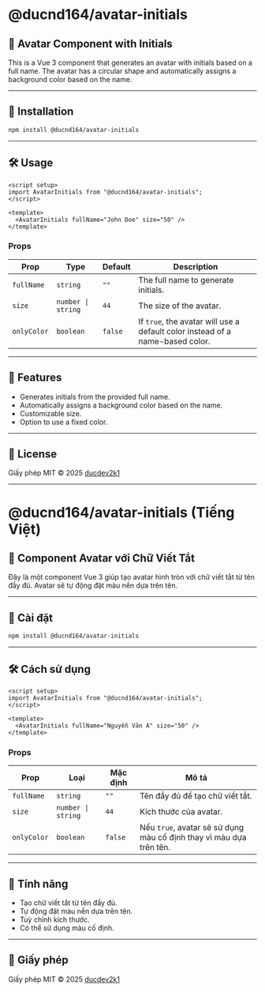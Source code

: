# @ducnd164/avatar-initials

## 🌟 Avatar Component with Initials

This is a Vue 3 component that generates an avatar with initials based on a full name. The avatar has a circular shape and automatically assigns a background color based on the name.

---

## 🚀 Installation

```sh
npm install @ducnd164/avatar-initials
```

---

## 🛠 Usage

```vue
<script setup>
import AvatarInitials from "@ducnd164/avatar-initials";
</script>

<template>
  <AvatarInitials fullName="John Doe" size="50" />
</template>
```

### Props

| Prop        | Type               | Default | Description                                                                   |
| ----------- | ------------------ | ------- | ----------------------------------------------------------------------------- |
| `fullName`  | `string`           | `""`    | The full name to generate initials.                                           |
| `size`      | `number \| string` | `44`    | The size of the avatar.                                                       |
| `onlyColor` | `boolean`          | `false` | If `true`, the avatar will use a default color instead of a name-based color. |

---

## 🌈 Features

- Generates initials from the provided full name.
- Automatically assigns a background color based on the name.
- Customizable size.
- Option to use a fixed color.

---

## 🔗 License

Giấy phép MIT © 2025 [ducdev2k1](https://github.com/ducdev2k1)

---

# @ducnd164/avatar-initials (Tiếng Việt)

## 🌟 Component Avatar với Chữ Viết Tắt

Đây là một component Vue 3 giúp tạo avatar hình tròn với chữ viết tắt từ tên đầy đủ. Avatar sẽ tự động đặt màu nền dựa trên tên.

---

## 🚀 Cài đặt

```sh
npm install @ducnd164/avatar-initials
```

---

## 🛠 Cách sử dụng

```vue
<script setup>
import AvatarInitials from "@ducnd164/avatar-initials";
</script>

<template>
  <AvatarInitials fullName="Nguyễn Văn A" size="50" />
</template>
```

### Props

| Prop        | Loại               | Mặc định | Mô tả                                                               |
| ----------- | ------------------ | -------- | ------------------------------------------------------------------- |
| `fullName`  | `string`           | `""`     | Tên đầy đủ để tạo chữ viết tắt.                                     |
| `size`      | `number \| string` | `44`     | Kích thước của avatar.                                              |
| `onlyColor` | `boolean`          | `false`  | Nếu `true`, avatar sẽ sử dụng màu cố định thay vì màu dựa trên tên. |

---

## 🌈 Tính năng

- Tạo chữ viết tắt từ tên đầy đủ.
- Tự động đặt màu nền dựa trên tên.
- Tuỳ chỉnh kích thước.
- Có thể sử dụng màu cố định.

---

## 🔗 Giấy phép

Giấy phép MIT © 2025 [ducdev2k1](https://github.com/ducdev2k1)
